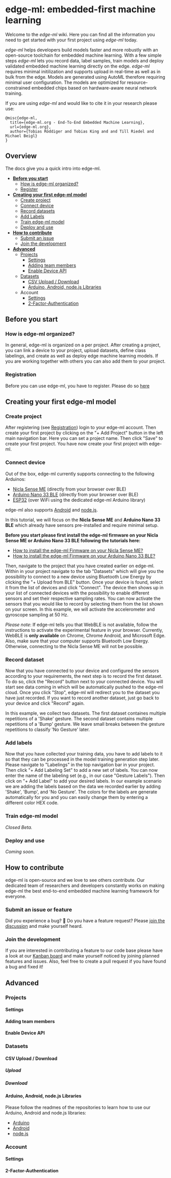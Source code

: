 # edge-ml: embedded-first machine learning

Welcome to the _edge-ml_ wiki. Here you can find all the information you need to get started with your first project using _edge-ml_ today.

_edge-ml_ helps developers build models faster and more robustly with an open-source toolchain for embedded machine learning. With a few simple steps _edge-ml_ lets you record data, label samples, train models and deploy validated embedded machine learning directly on the edge. _edge-ml_ requires minimal initilization and supports upload in real-time as well as in bulk from the edge. Models are generated using AutoML therefore requiring minimal user configuration. The models are optimized for resource-constrained embedded chips based on hardware-aware neural network training.

If you are using _edge-ml_ and would like to cite it in your research please use:
```
@misc{edge-ml, 
  title={edge-ml.org - End-To-End Embedded Machine Learning}, 
  url={edge-ml.org}, 
  author={Tobias Röddiger and Tobias King and and Till Riedel and Michael Beigl}
}
```

## Overview
The docs give you a quick intro into edge-ml.
- **[Before you start](#Before-you-start)**
    - [How is edge-ml organized?](#How-is-edge-ml-organized)
    - [Register](#Register)
- **[Creating your first edge-ml model](#Creating-your-first-edge-ml-model)**
  - [Create project](#Create-project)
  - [Connect device](#Connect-device)
  - [Record datasets](#Record-datasets)
  - [Add Labels](#Add-Labels)
  - [Train edge-ml model](#Train-edge-ml-model)
  - [Deploy and use](#Deploy-and-use)
- **[How to contribute](#How-to-contribute)**
  - [Submit an issue](#Submit-an-issue-or-feature)
  - [Join the development](#Join-the-development)
- **[Advanced](#Advanced)**
  - [Projects](#Projects)
    - [Settings]()
    - [Adding team members]()
    - [Enable Device API]()
  - [Datasets]()
    - [CSV Upload / Download]()
    - [Arduino, Android, node.js Libraries]()
  - Account
    - [Settings]()
    - [2-Factor-Authentication]()

## Before you start
### How is edge-ml organized?
In general, edge-ml is organized on a per project. After creating a project, you can link a device to your project, upload datasets, define class labelings, and create as well as deploy edge machine learning models. If you are working together with others you can also add them to your project.

### Registration
Before you can use edge-ml, you have to register. Please do so [here](https://app.edge-ml.org)

## Creating your first edge-ml model
### Create project
After registering (see [Registration](#Registration)) login to your edge-ml account. Then create your first project by clicking on the "+ Add Project" button in the left main navigation bar. Here you can set a project name. Then click "Save" to create your first project. You have now create your first project with edge-ml.

### Connect device
Out of the box, edge-ml currently supports connecting to the following Arduinos:
- [Nicla Sense ME](https://www.bosch-sensortec.com/software-tools/tools/arduino-nicla-sense-me/) (directly from your browser over BLE)
- [Arduino Nano 33 BLE](https://store.arduino.cc/products/arduino-nano-33-ble) (directly from your browser over BLE)
- [ESP32](https://www.espressif.com/en/products/socs/esp32) (over WiFi using the dedicated edge-ml Arduino library)

edge-ml also supports [Android](https://github.com/edge-ml/java) and [node.js](https://github.com/edge-ml/node).

In this tutorial, we will focus on the **Nicla Sense ME** and **Arduino Nano 33 BLE** which already have sensors pre-installed and require minimal setup.

**Before you start please first install the edge-ml firmware on your Nicla Sense ME or Arduino Nano 33 BLE following the tutorials here:**
- [How to install the edge-ml Firmware on your Nicla Sense ME?](https://github.com/edge-ml/nicla-sense-me-fw)
- [How to install the edge-ml Firmware on your Arduino Nano 33 BLE?](https://github.com/edge-ml/nano-33-ble-fw)


Then, navigate to the project that you have created earlier on edge-ml. 
Within in your project navigate to the tab "Datasets" which will give you the possibility to connect to a new device using Bluetooth Low Energy by clicking the "+ Upload from BLE" button. Once your device is found, select it from the list of devices and click "Connect".
The device then shows up in your list of connected devices with the possibility to enable different sensors and set their respective sampling rates. 
You can now activate the sensors that you would like to record by selecting them from the list shown on your screen.
In this example, we will activate the accelerometer and gyroscope sampling at 50 Hz.

_Please note_: If edge-ml tells you that WebBLE is not available, follow the instructions to activate the experimental feature in your browser. Currently, WebBLE is **only available** on Chrome, Chrome Android, and Microsoft Edge. 
Also, make sure that your computer supports Bluetooth Low Energy.
Otherwise, connecting to the Nicla Sense ME will not be possible. 

### Record dataset
Now that you have connected to your device and configured the sensors according to your requirements, the next step is to record the first dataset.
To do so, click the "Record" button next to your connected device. You will start see data coming in which will be automatically pushed to the edge-ml cloud. Once you click "Stop", edge-ml will redirect you to the dataset you have just recorded. If you want to record another dataset, just go back to your device and click "Record" again.

In this example, we collect two datasets. The first dataset containes multiple repetitions of a 'Shake' gesture. The second dataset contains multiple repetitions of a 'Bump' gesture. We leave small breaks between the gesture repetitions to classify 'No Gesture' later.

### Add labels
Now that you have collected your training data, you have to add labels to it so that they can be processed in the model training generation step later. Please navigate to "Labelings" in the top navigation bar in your project. Then click "+ Add Labeling Set" to add a new set of labels. You can now enter the name of the labeling set (e.g., in our case "Gesture Labels"). Then click on "+ Add Label" to add your desired labels. In our example scenario we are adding the labels based on the data we recorded earlier by adding 'Shake', 'Bump', and 'No Gesture'. The colors for the labels are generate automatically for you and you can easily change them by entering a different color HEX code.

### Train edge-ml model
_Closed Beta._

### Deploy and use
_Coming soon._


## How to contribute
edge-ml is open-source and we love to see others contribute. Our dedicated team of researchers and developers constantly works on making edge-ml the best end-to-end embedded machine learning framework for everyone.

### Submit an issue or feature
Did you experience a bug? 🐛 Do you have a feature request? Please [join the discussion](https://github.com/edge-ml/edge-ml/discussions) and make yourself heard.

### Join the development
If you are interested in contributing a feature to our code base please have a look at our [Kanban board](https://github.com/orgs/edge-ml/projects/1) and make yourself noticed by joining planned features and issues. Also, feel free to create a pull request if you have found a bug and fixed it!

## Advanced
### Projects
#### Settings
#### Adding team members
#### Enable Device API

### Datasets
#### CSV Upload / Download
##### Upload
##### Download

#### Arduino, Android, node.js Libraries
Please follow the readmes of the repositories to learn how to use our Arduino, Android and node.js libraries:
- [Arduino](https://github.com/edge-ml/arduino/blob/master/README.md)
- [Android](https://github.com/edge-ml/android)
- [node.js](https://github.com/edge-ml/node)


### Account
#### Settings
#### 2-Factor-Authentication

